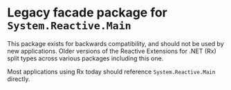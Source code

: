 # Legacy facade package for `System.Reactive.Main`

This package exists for backwards compatibility, and should not be used by new applications. Older versions of the Reactive Extensions for .NET (Rx) split types across various packages including this one.

Most applications using Rx today should reference `System.Reactive.Main` directly.
